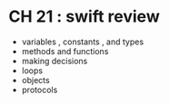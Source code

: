 
# CH 21 : swift review

- variables , constants , and types
- methods and functions 
- making decisions
- loops
- objects
- protocols 



